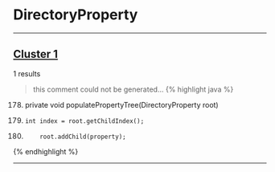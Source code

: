 # DirectoryProperty

***

## [Cluster 1](./1)
1 results
> this comment could not be generated...
{% highlight java %}
178. private void populatePropertyTree(DirectoryProperty root)
181.     int index = root.getChildIndex();
196.         root.addChild(property);
{% endhighlight %}

***

